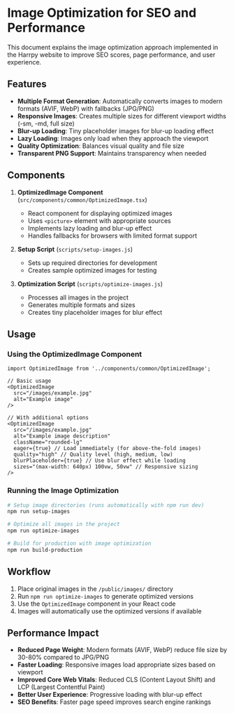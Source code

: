 # Image Optimization for SEO and Performance

This document explains the image optimization approach implemented in the Harrpy website to improve SEO scores, page performance, and user experience.

## Features

- **Multiple Format Generation**: Automatically converts images to modern formats (AVIF, WebP) with fallbacks (JPG/PNG)
- **Responsive Images**: Creates multiple sizes for different viewport widths (-sm, -md, full size)
- **Blur-up Loading**: Tiny placeholder images for blur-up loading effect
- **Lazy Loading**: Images only load when they approach the viewport
- **Quality Optimization**: Balances visual quality and file size
- **Transparent PNG Support**: Maintains transparency when needed

## Components

1. **OptimizedImage Component** (`src/components/common/OptimizedImage.tsx`)
   - React component for displaying optimized images
   - Uses `<picture>` element with appropriate sources
   - Implements lazy loading and blur-up effect
   - Handles fallbacks for browsers with limited format support

2. **Setup Script** (`scripts/setup-images.js`)
   - Sets up required directories for development
   - Creates sample optimized images for testing

3. **Optimization Script** (`scripts/optimize-images.js`)
   - Processes all images in the project
   - Generates multiple formats and sizes
   - Creates tiny placeholder images for blur effect

## Usage

### Using the OptimizedImage Component

```tsx
import OptimizedImage from '../components/common/OptimizedImage';

// Basic usage
<OptimizedImage 
  src="/images/example.jpg" 
  alt="Example image" 
/>

// With additional options
<OptimizedImage 
  src="/images/example.jpg" 
  alt="Example image description" 
  className="rounded-lg" 
  eager={true} // Load immediately (for above-the-fold images)
  quality="high" // Quality level (high, medium, low)
  blurPlaceholder={true} // Use blur effect while loading
  sizes="(max-width: 640px) 100vw, 50vw" // Responsive sizing
/>
```

### Running the Image Optimization

```bash
# Setup image directories (runs automatically with npm run dev)
npm run setup-images

# Optimize all images in the project
npm run optimize-images

# Build for production with image optimization
npm run build-production
```

## Workflow

1. Place original images in the `/public/images/` directory
2. Run `npm run optimize-images` to generate optimized versions
3. Use the `OptimizedImage` component in your React code
4. Images will automatically use the optimized versions if available

## Performance Impact

- **Reduced Page Weight**: Modern formats (AVIF, WebP) reduce file size by 30-80% compared to JPG/PNG
- **Faster Loading**: Responsive images load appropriate sizes based on viewport
- **Improved Core Web Vitals**: Reduced CLS (Content Layout Shift) and LCP (Largest Contentful Paint)
- **Better User Experience**: Progressive loading with blur-up effect
- **SEO Benefits**: Faster page speed improves search engine rankings 